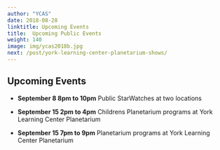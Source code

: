 ```yaml
---
author: "YCAS"
date: 2018-08-28
linktitle: Upcoming Events
title:  Upcoming Public Events
weight: 140
image: img/ycas2018b.jpg
next: /post/york-learning-center-planetarium-shows/
---
```


## Upcoming Events
* **September 8 8pm to 10pm** Public StarWatches at two locations

* **September 15 2pm to 4pm** Childrens Planetarium programs at York Learning Center Planetarium

* **September 15 7pm to 9pm** Planetarium programs at York Learning Center Planetarium
